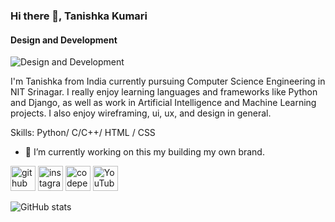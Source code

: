 ### Hi there 👋, Tanishka Kumari
#### Design and Development
![Design and Development](https://www.canva.com/design/DAEq1JuRLK0/K7U_kiGofeUBfP1kUnYUVQ/view?utm_content=DAEq1JuRLK0&utm_campaign=designshare&utm_medium=link&utm_source=publishsharelink)

I'm Tanishka from India currently pursuing Computer Science Engineering in NIT Srinagar. I really enjoy learning languages and frameworks like Python and Django, as well as work in Artificial Intelligence and Machine Learning projects. I also enjoy wireframing, ui, ux, and design in general.

Skills: Python/ C/C++/ HTML / CSS

- 🔭 I’m currently working on this my building my own brand. 


[<img src='https://cdn.jsdelivr.net/npm/simple-icons@3.0.1/icons/github.svg' alt='github' height='40'>](https://github.com/TanishkaKumari)  [<img src='https://cdn.jsdelivr.net/npm/simple-icons@3.0.1/icons/instagram.svg' alt='instagram' height='40'>](https://www.instagram.com/tanishka19674/)  [<img src='https://cdn.jsdelivr.net/npm/simple-icons@3.0.1/icons/codepen.svg' alt='codepen' height='40'>](https://codepen.io/tanishkakumari)  [<img src='https://cdn.jsdelivr.net/npm/simple-icons@3.0.1/icons/youtube.svg' alt='YouTube' height='40'>](https://www.youtube.com/channel/graphicsXvisual)  

![GitHub stats](https://github-readme-stats.vercel.app/api?username=TanishkaKumari&show_icons=true)  

